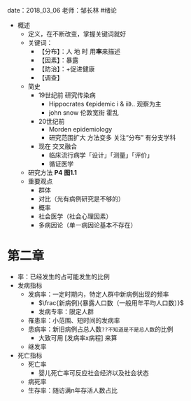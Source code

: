 date：2018_03_06
老师：邹长林
#绪论
- 概述
	- 定义，在不断改变，掌握关键词就好
	- 关键词：
		- 【分布】：人 地 时 用**率**来描述
		- 【因素】：暴露
		- 【防治】：+促进健康
		- 【调查】
	- 简史
		- 19世纪前 研究传染病
			- Hippocrates 《epidemic i & ii》.. 观察为主
			- john snow 伦敦宽街 霍乱
		- 20世纪前
			- Morden epidemiology
			- 研究范围扩大 方法变多 关注“分布” 有分支学科
		- 现在 交叉融合
			- 临床流行病学「设计」「测量」「评价」
			- 循证医学
	- 研究方法 **P4 图1.1**
	- 重要观点
		- 群体
		- 对比（光有病例研究是不够的）
		- 概率
		- 社会医学（社会心理因素）
		- 多病因论（单一病因论基本不存在）

# 第二章
- 率：已经发生的占可能发生的比例
- 发病指标
	- 发病率：一定时期内，特定人群中新病例出现的频率
		- $\frac{新病例}{暴露人口数（一般用年平均人口数）}$
		- 发病专率：限定人群
	- 罹患率：小范围、短时间的发病率
	- 患病率：新旧病例占总人数`??不知道是不是总人数`的比例
		- 大致可用 [发病率x病程] 来算
	- 继发率
- 死亡指标
	- 死亡率
		- 婴儿死亡率可反应社会经济以及社会状态
	- 病死率
	- 生存率：随访满n年存活人数占比
